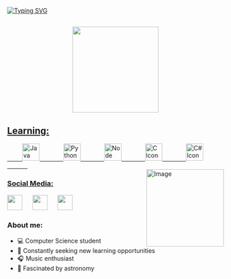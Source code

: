 [![Typing SVG](https://readme-typing-svg.herokuapp.com/?color=FFFFFF&size=25&center=true&vCenter=true&width=1000&lines=Hi,+I'm+Yasmin+Viegas;I'm+19+years+old;I'm+from+Brazil;I'm+a+Computer+Science+Student;Explore+my+Universe!+:%29)](https://git.io/typing-svg)
## 

<div align="center">

  <a href="https://github.com/yasyaaaas">
   <!--
   <img height="190em" src="https://github-readme-stats.vercel.app/api?username=yasyaaaas&show_icons=true&theme=radical&include_all_commits=true"/>
    -->
   <img height="200em" src="https://github-readme-stats.vercel.app/api/top-langs/?username=yasyaaaas&layout=compact&langs_count=12&theme=omni"/>
 
</div>

## Learning:
<div>
  <div style="display: inline_block" >
  &nbsp;&nbsp;&nbsp;&nbsp;&nbsp;&nbsp;&nbsp;&nbsp;
   <img style="height: 40px" alt="Java Icon" src="https://cdn.jsdelivr.net/gh/devicons/devicon/icons/java/java-plain.svg" />
   &nbsp;&nbsp;&nbsp;&nbsp;&nbsp;&nbsp;&nbsp;&nbsp;&nbsp;&nbsp;&nbsp;&nbsp;
   <img style="height: 40px" alt="Python Icon" src="https://cdn.jsdelivr.net/gh/devicons/devicon/icons/python/python-plain.svg" />
   &nbsp;&nbsp;&nbsp;&nbsp;&nbsp;&nbsp;&nbsp;&nbsp;&nbsp;&nbsp;&nbsp;&nbsp;
   <img style="height: 40px" alt="Node Icon" src="https://cdn.jsdelivr.net/gh/devicons/devicon/icons/nodejs/nodejs-line.svg"/>
   &nbsp;&nbsp;&nbsp;&nbsp;&nbsp;&nbsp;&nbsp;&nbsp;&nbsp;&nbsp;&nbsp;&nbsp;
   <img style="height: 40px" alt="C Icon" src="https://cdn.jsdelivr.net/gh/devicons/devicon/icons/c/c-line.svg"/>
   &nbsp;&nbsp;&nbsp;&nbsp;&nbsp;&nbsp;&nbsp;&nbsp;&nbsp;&nbsp;&nbsp;&nbsp;
   <img style="height: 40px" alt="C# Icon" src="https://cdn.jsdelivr.net/gh/devicons/devicon/icons/csharp/csharp-line.svg"/>
   &nbsp;&nbsp;&nbsp;&nbsp;&nbsp;&nbsp;&nbsp;&nbsp;&nbsp;&nbsp;&nbsp;&nbsp;
 </div>
  <div style="display: inline_block">
   <img align="right" height="180em" alt="Image" src="https://media.giphy.com/media/cgW5iwX0e37qg/giphy.gif">
  </div>
</div>

 ### Social Media:
<div> 
  <a href="https://www.linkedin.com/in/yasmin-viegas-518948277/" target="_blank"><img src="https://img.shields.io/badge/-LinkedIn-%23333?style=for-the-badge&logo=linkedin&logoColor=white" target="_blank" style="height: 35px"></a> 
   &nbsp;&nbsp;&nbsp;&nbsp;
  <a href="https://www.instagram.com/yasmincassemiro_/" target="_blank"><img src="https://img.shields.io/badge/-Instagram-%23333?style=for-the-badge&logo=instagram&logoColor=white" target="_blank" style="height: 35px"></></a>
   &nbsp;&nbsp;&nbsp;&nbsp;
  <a href = "mailto: yasminviegas98@gmail.com" target="_blank"><img src="https://img.shields.io/badge/-Gmail-%23333?style=for-the-badge&logo=gmail&logoColor=white" target="_blank" style="height: 35px"></></a>
</br>
  
</div>

 ### About me: 
- 💻 Computer Science student
- 🪩 Constantly seeking new learning opportunities
- 🎧 Music enthusiast
- 🔭 Fascinated by astronomy

<!--
A um passo de me jogar de uma ponte AAAAAAAAAAAAAAAAAAAAAAAAAA
(Taylor Swift te amo!!!!)
--> 
